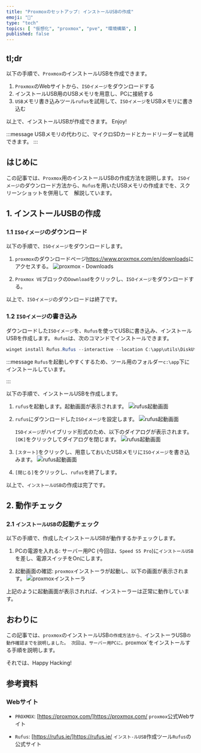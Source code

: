 ```yaml
---
title: "Proxmoxのセットアップ: インストールUSBの作成"
emoji: "🏨"
type: "tech"
topics: [ "仮想化", "proxmox", "pve", "環境構築", ]
published: false
---
```


## tl;dr

以下の手順で、`Proxmox`のインストールUSBを作成できます。

1. `Proxmox`のWebサイトから、`ISOイメージ`をダウンロードする
2. インストールUSB用のUSBメモリを用意し、PCに接続する
3. `USB`メモリ書き込みツール`rufus`を試用して、`ISOイメージ`をUSBメモリに書き込む

以上で、インストールUSBが作成できます。
Enjoy!

:::message
USBメモリの代わりに、マイクロSDカードとカードリーダーを試用できます。
:::

## はじめに

この記事では、`Proxmox`用のインストールUSBの作成方法を説明します。
`ISOイメージ`のダウンロード方法から、`Rufus`を用いたUSBメモリの作成までを、スクリーンショットを併用して　解説しています。

## 1. インストールUSBの作成

### 1.1 `ISOイメージ`のダウンロード

以下の手順で、`ISOイメージ`をダウンロードします。

1. `proxmox`のダウンロードページ[<https://www.proxmox.com/en/downloads>](https://www.proxmox.com/en/downloads)にアクセスする。
   ![`proxmox` - Downloads](/images/articles/proxmox-setup/ss-proxmox-download.png)

2. `Proxmox VE`ブロックの`Download`をクリックし、`ISOイメージ`をダウンロードする。

以上で、`ISOイメージ`のダウンロードは終了です。

### 1.2 `ISOイメージ`の書き込み

ダウンロードした`ISOイメージ`を、`Rufus`を使ってUSBに書き込み、インストールUSBを作成します。
`Rufus`は、次のコマンドでインストールできます。

```powershell
winget install Rufus.Rufus --interactive --location C:\app\utils\DiskUtils\rufus\

```

:::message
`Rufus`を起動しやすくするため、ツール用のフォルダー`c:\app`下にインストールしています。

:::

以下の手順で、インストールUSBを作成します。

1. `rufus`を起動します。起動画面が表示されます。
   ![`rufus`起動画面](/images/articles/proxmox-setup/ss-rufus-start.png)

2. `rufus`にダウンロードした`ISOイメージ`を設定します。
   ![`rufus`起動画面](/images/articles/proxmox-setup/ss-rufus-isoset.png)

   `ISOイメージ`がハイブリッド形式のため、以下のダイアログが表示されます。`[OK]`をクリックしてダイアログを閉じます。
   ![`rufus`起動画面](/images/articles/proxmox-setup/ss-rufus-dialog1.png)

3. `[スタート]`をクリックし、用意しておいたUSBメモリに`ISOイメージ`を書き込みます。
   ![`rufus`起動画面](/images/articles/proxmox-setup/ss-rufus-writing.png)

4. `[閉じる]`をクリックし、`rufus`を終了します。

以上で、`インストールUSB`の作成は完了です。

## 2. 動作チェック

### 2.1 `インストールUSB`の起動チェック

以下の手順で、作成したインストールUSBが動作するかチェックします。

1. PCの電源を入れる:
   サーバー用PC (今回は、`Speed S5 Pro`)に`インストールUSB`を差し、電源スイッチをOnにします。

2. 起動画面の確認:
   `proxmox`インストーラが起動し、以下の画面が表示されます。
   ![`proxmox`インストーラ](/images/articles/proxmox-setup/ss-proxmox-installer-boot.png)

上記のように起動画面が表示されれば、インストーラーは正常に動作しています。

## おわりに

この記事では、`proxmox`のインストールUSB`の作成方法から、`インストーラUSB`の動作確認までを説明しました。
次回は、サーバー用PCに。`proxmox`をインストールする手順を説明します。

それでは、Happy Hacking!

## 参考資料

### Webサイト

- `PROXMOX`: [https://proxmox.com/]<https://proxmox.com/>
  `proxmox`公式Webサイト

- `Rufus`: [https://rufus.ie/]<https://rufus.ie/>
  `インスト-ルUSB`作成ツール`Rufus`の公式サイト

